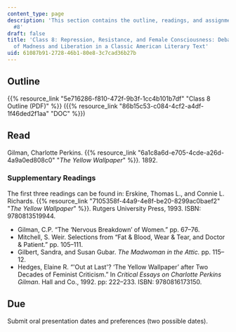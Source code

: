 ```yaml
---
content_type: page
description: 'This section contains the outline, readings, and assignments for class
  #8'
draft: false
title: 'Class 8: Repression, Resistance, and Female Consciousness: Debating Themes
  of Madness and Liberation in a Classic American Literary Text'
uid: 61087b91-2728-46b1-80e8-3c7cad36b27b
---
```

## Outline

{{% resource_link "5e716286-f810-472f-9b3f-1cc4b101b7df" "Class 8 Outline (PDF)" %}} ({{% resource_link "86b15c53-c084-4cf2-a4df-1f46ded2f1aa" "DOC" %}})

## Read

Gilman, Charlotte Perkins. {{% resource_link "6a1c8a6d-e705-4cde-a26d-4a9a0ed808c0" "*The Yellow Wallpaper*" %}}*.* 1892. 

### Supplementary Readings

The first three readings can be found in: Erskine, Thomas L., and Connie L. Richards. {{% resource_link "7105358f-44a9-4e8f-be20-8299ac0baef2" "*The* *Yellow Wallpaper*" %}}. Rutgers University Press, 1993. ISBN: 9780813519944.  

- Gilman, C.P. “The ‘Nervous Breakdown’ of Women.” pp. 67–76.
- Mitchell, S. Weir. Selections from “Fat & Blood, Wear & Tear, and Doctor & Patient.” pp. 105–111.
- Gilbert, Sandra, and Susan Gubar. *The Madwoman in the Attic.* pp. 115–12.
- Hedges, Elaine R. “'Out at Last'? ‘The Yellow Wallpaper’ after Two Decades of Feminist Criticism.” In *Critical Essays on Charlotte Perkins Gilman*. Hall and Co., 1992. pp: 222–233. ISBN: 9780816173150.

## Due

Submit oral presentation dates and preferences (two possible dates).